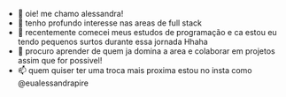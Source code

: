 - 👋 oie! me chamo alessandra!
- 👀 tenho profundo interesse nas areas de full stack
- 🌱 recentemente comecei meus estudos de programação e ca estou eu tendo pequenos surtos durante essa jornada Hhaha
- 💞️ procuro aprender de quem ja domina a area e colaborar em projetos assim que for possivel!
- 📫 quem quiser ter uma troca mais proxima estou no insta como @eualessandrapire

<!---
alessandraalpire/alessandraalpire is a ✨ special ✨ repository because its `README.md` (this file) appears on your GitHub profile.
You can click the Preview link to take a look at your changes.
--->
